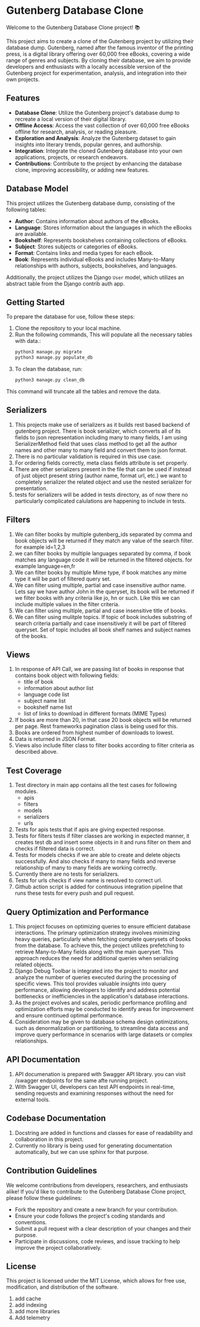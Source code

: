 # Gutenberg Database Clone

Welcome to the Gutenberg Database Clone project! 📚

This project aims to create a clone of the Gutenberg project by utilizing their database dump. Gutenberg, named after the famous inventor of the printing press, is a digital library offering over 60,000 free eBooks, covering a wide range of genres and subjects. By cloning their database, we aim to provide developers and enthusiasts with a locally accessible version of the Gutenberg project for experimentation, analysis, and integration into their own projects.

## Features

- **Database Clone**: Utilize the Gutenberg project's database dump to recreate a local version of their digital library.
- **Offline Access**: Access the vast collection of over 60,000 free eBooks offline for research, analysis, or reading pleasure.
- **Exploration and Analysis**: Analyze the Gutenberg dataset to gain insights into literary trends, popular genres, and authorship.
- **Integration**: Integrate the cloned Gutenberg database into your own applications, projects, or research endeavors.
- **Contributions**: Contribute to the project by enhancing the database clone, improving accessibility, or adding new features.

## Database Model

This project utilizes the Gutenberg database dump, consisting of the following tables:

- **Author**: Contains information about authors of the eBooks.
- **Language**: Stores information about the languages in which the eBooks are available.
- **Bookshelf**: Represents bookshelves containing collections of eBooks.
- **Subject**: Stores subjects or categories of eBooks.
- **Format**: Contains links and media types for each eBook.
- **Book**: Represents individual eBooks and includes Many-to-Many relationships with authors, subjects, bookshelves, and languages.

Additionally, the project utilizes the Django `User` model, which utilizes an abstract table from the Django contrib auth app.

## Getting Started

To prepare the database for use, follow these steps:

1. Clone the repository to your local machine.
2. Run the following commands, This will populate all the necessary tables with data.:
   ```bash
   python3 manage.py migrate
   python3 manage.py populate_db  
   ```
3. To clean the database, run: 
   ```bash
   python3 manage.py clean_db
   ```

This command will truncate all the tables and remove the data.

## Serializers 
1. This projects make use of serializers as it builds rest based backend of gutenberg project. There is book serializer, which converts all of its fields to json representation including many to many fields, I am using SerializerMethod field that uses class method to get all the author names and other many to many field and convert them to json format. 
2. There is no particular validation is required in this use case. 
3. For ordering fields correctly, meta class fields attribute is set properly. 
4. There are other serializers present in the file that can be used if instead of just object present string (author name, format url, etc.) we want to completely serializer the related object and use the nested serializer for presentation. 
5. tests for serializers will be added in tests directory, as of now there no particularly complicated calulations are happening to include in tests. 

## Filters 
1. We can filter books by multiple gutenberg_ids separated by comma and book objects will be returned if they match any value of the search filter. for example id=1,2,3 
2. we can filter books by multiple languages separated by comma, if book matches any language code it will be returned in the filtered objects. for example language=en,fr
3. We can filter books by multiple Mime type, if book matches any mime type it will be part of filtered query set. 
4. We can filter using multiple, partial and case insensitive author name. Lets say we have author John in the queryset, its book will be returned if we filter books with any criteria like jo, hn or such. Like this we can include multiple values in the filter criteria. 
5. We can filter using multiple, partial and case insensitive title of books. 
6. We can filter using mulitple topics. If topic of book includes substring of search criteria partially and case insensitively it will be part of filtered queryset. Set of topic includes all book shelf names and subject names of the books.   

## Views 
1. In response of API Call, we are passing list of books in response that contains book object with following fields: 
    - title of book 
    - information about author list  
    - language code list 
    - subject name list  
    - bookshelf name list 
    - list of links to download in different formats (MIME Types) 
2. If books are more than 20, in that case 20 book objects will be returned per page. Rest frameworks pagination class is being used for this. 
3. Books are ordered from highest number of downloads to lowest. 
4. Data is returned in JSON Format. 
5. Views also include filter class to filter books according to filter criteria as described above. 

## Test Coverage 
1. Test directory in main app contains all the test cases for following modules. 
    - apis 
    - filters 
    - models 
    - serializers 
    - urls 
2. Tests for apis tests that if apis are giving expected response. 
3. Tests for filters tests if filter classes are working in expected manner, it creates test db and insert some objects in it and runs filter on them and checks if filtered data is correct. 
4. Tests for models checks if we are able to create and delete objects successfully. And also checks if many to many fields and reverse relationship of many to many fields are working correctly. 
5. Currently there are no tests for serializers. 
6. Tests for urls checks if view name is resolved to correct url. 
7. Github action script is added for continuous integration pipeline that runs these tests for every push and pull request. 

## Query Optimization and Performance 
1. This project focuses on optimizing queries to ensure efficient database interactions. The primary optimization strategy involves minimizing heavy queries, particularly when fetching complete querysets of books from the database. To achieve this, the project utilizes prefetching to retrieve Many-to-Many fields along with the main queryset. This approach reduces the need for additional queries when serializing related objects.
2. Django Debug Toolbar is integrated into the project to monitor and analyze the number of queries executed during the processing of specific views. This tool provides valuable insights into query performance, allowing developers to identify and address potential bottlenecks or inefficiencies in the application's database interactions.
3. As the project evolves and scales, periodic performance profiling and optimization efforts may be conducted to identify areas for improvement and ensure continued optimal performance.
4. Consideration may be given to database schema design optimizations, such as denormalization or partitioning, to streamline data access and improve query performance in scenarios with large datasets or complex relationships. 

## API Documentation 
1. API documenation is prepared with Swagger API library. you can visit /swagger endpoints for the same afte running project. 
2. With Swagger UI, developers can test API endpoints in real-time, sending requests and examining responses without the need for external tools.

## Codebase Documentation 
1. Docstring are added in functions and classes for ease of readability and collaboration in this project. 
2. Currently no library is being used for generating documentation automatically, but we can use sphinx for that purpose. 

## Contribution Guidelines
We welcome contributions from developers, researchers, and enthusiasts alike! If you'd like to contribute to the Gutenberg Database Clone project, please follow these guidelines:

- Fork the repository and create a new branch for your contribution.
- Ensure your code follows the project's coding standards and conventions.
- Submit a pull request with a clear description of your changes and their purpose.
- Participate in discussions, code reviews, and issue tracking to help improve the project collaboratively.

## License
This project is licensed under the MIT License, which allows for free use, modification, and distribution of the software.

1. add cache 
2. add indexing 
3. add more libraries
4. Add telemetry 